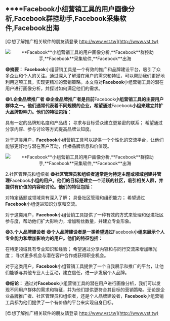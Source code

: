 ## ****Facebook**小组营销工具的用户画像分析,**Facebook**群控助手,**Facebook**采集软件,**Facebook**出海**

[😍想了解推广相关软件的朋友请登录 http://www.vst.tw](http://www.vst.tw)

 <center><img src="https://vst.tw/MP4/tuiguang/png/8.png" alt="**Facebook**小组营销工具的用户画像分析,**Facebook**群控助手,**Facebook**采集软件,**Facebook**出海"></center>

**😄摘要：**
**Facebook**小组营销工具是一个有效的推广和品牌建设平台，吸引了众多企业和个人的关注。通过深入了解潜在用户的需求和特征，可以帮助我们更好地利用这项工具，实现更精准的营销策略。本文将对**Facebook**小组营销工具的潜在用户进行画像分析，并探讨如何满足他们的需求。

**😄1.企业品牌推广者**
**😄企业品牌推广者是目前**Facebook**小组营销工具的主要用户群体之一。他们通常代表着不同规模的企业，希望通过**Facebook**小组来建立并扩大品牌影响力。他们的特征包括：**

具有一定的品牌知名度和产品线；
寻求与目标受众建立更紧密的联系；
希望通过分享内容、参与讨论等方式提高品牌认知度。

对于这类用户，**Facebook**小组营销工具可以提供一个个性化的交流平台，让他们能够更好地与潜在客户互动，传播品牌信息和价值观。

 <center><img src="https://vst.tw/MP4/tuiguang/png/1.png" alt="**Facebook**小组营销工具的用户画像分析,**Facebook**群控助手,**Facebook**采集软件,**Facebook**出海"></center>

2.社区管理员和组织者
**😄社区管理员和组织者通常是为特定主题或领域创建并管理**Facebook**小组的用户。他们的目标是建立一个活跃的社区，吸引相关人群，并提供有价值的内容和讨论。他们的特征包括：**

对特定话题或领域具有深入了解；
具备社区管理和组织能力；
希望通过**Facebook**小组促进知识分享和交流。

对于这类用户，**Facebook**小组营销工具提供了一种有效的方式来管理和促进社区参与度，帮助他们扩大影响力，增加粉丝数量，并建立专业形象。

**😄3.个人品牌建设者**
**😄个人品牌建设者是一类希望通过**Facebook**小组来展示个人专业能力和增加影响力的用户。他们的特征包括：**

在特定领域具有专业知识和经验；
希望通过分享内容和与同行交流来增加曝光度；
寻求更多机会与潜在客户合作或获得职业机会。

对于这类用户，**Facebook**小组营销工具提供了一个自我展示和推广的平台，让他们能够与其他专业人士互动，建立信任，进一步发展个人品牌。

**😄结论：**
通过对**Facebook**小组营销工具的潜在用户进行画像分析，我们可以发现不同用户群体的需求和特征，并为他们提供更符合其目标的营销策略。无论是企业品牌推广者、社区管理员和组织者，还是个人品牌建设者，**Facebook**小组营销工具都为他们提供了一个有价值的平台来实现自身目标。

[😍想了解推广相关软件的朋友请登录 http://www.vst.tw](http://www.vst.tw)



